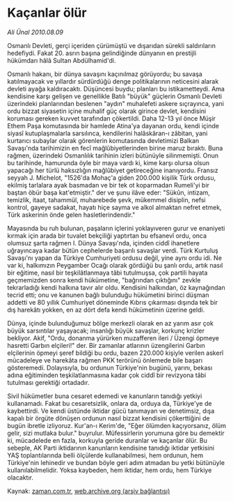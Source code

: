 # Kaçanlar ölür

*Ali Ünal 2010.08.09*

<td class="news-spot">
<p>Osmanlı Devleti, gerçi içeriden çürümüştü ve dışarıdan sürekli saldırıların hedefiydi. Fakat 20. asrın başına gelindiğinde dünyanın en prestijli hükümdarı hâlâ Sultan Abdülhamid'di.</p>
<p><p>Osmanlı hakanı, bir dünya savaşını kaçınılmaz görüyordu; bu savaşa katılmayacak ve yıllardır sürdürdüğü denge politikalarının neticesini alarak devleti ayağa kaldıracaktı. Düşüncesi buydu; planları bu istikametteydi. Ama kendisine karşı gelişen ve genellikle Batılı "büyük" güçlerin Osmanlı Devleti üzerindeki planlarından beslenen "aydın" muhalefeti askere sıçrayınca, yani ordu bizzat siyasetin içine muhalif güç olarak girince devlet, kendisini koruması gereken kuvvet tarafından çökertildi. Daha 12-13 yıl önce Müşir Ethem Paşa komutasında bir hamlede Atina'ya dayanan ordu, kendi içinde siyasî kutuplaşmalarla sarsılınca, kendilerini halâskâran-ı zâbitan, yani kurtarıcı subaylar olarak görenlerin komutasında devletimizi Balkan Savaşı'nda tarihimizin en fecî mağlûbiyetlerinden birine maruz bıraktı. Buna rağmen, üzerindeki Osmanlılık tarihinin izleri bütünüyle silinmemişti. Onun bu tarihinde, hamurunda öyle bir maya vardı ki, kime karşı olursa olsun yapacağı her türlü haksızlığın mağlûbiyet getireceğine inanıyordu. Fransız seyyah J. Michelot, "1526'da Mohaç'a giden 200.000 kişilik Türk ordusu, ekilmiş tarlalara ayak basmadan ve bir tek ot koparmadan Rumeli'yi bir baştan öbür başa kat'etmiştir." der ve şunu ilâve eder: "Sükûn, intizam, temizlik, itaat, tahammül, muharebede şevk, mükemmel disiplin, nefsi kontrol, gayeye sadakat, hayatı hiçe sayma ve alkol almaktan nefret etmek, Türk askerinin önde gelen hasletlerindendir."
<p>Mayasında bu ruh bulunan, paşaların içlerini yoklayıveren gurur ve enaniyeti kırmak için arada bir tuvalet bekçiliği yaptırtan bu efsanevî ordu, onca olumsuz şarta rağmen I. Dünya Savaşı'nda, içinden ciddî ihanetlere uğrayıncaya kadar bütün cephelerde başarılı savaşlar verdi. Türk Kurtuluş Savaşı'nı yapan da Türkiye Cumhuriyeti ordusu değil, yine aynı ordu idi. Ne var ki, halkımızın Peygamber Ocağı olarak gördüğü bu şanlı ordu, artık nasıl bir eğitime, nasıl bir teşkilâtlanmaya tâbi tutulmuşsa, çok partili hayata geçmemizden sonra kendi hükümetine, "bağrından çıktığını" zevkle tekrarladığı kendi halkına tavır alır oldu. Kendisini halkından, öz kaynağından tecrid etti; onu ve kanunen bağlı bulunduğu hükümetini birinci düşman addetti ve 80 yıllık Cumhuriyet döneminde Kıbrıs çıkarması dışında tek bir dış harekâtı yokken, en az dört defa kendi hükümetinin üzerine geldi.
<p>Dünya, içinde bulunduğumuz bölge merkezli olarak en az yarım asır çok büyük sarsıntılar yaşayacak; insanlığı büyük savaşlar, korkunç krizler bekliyor. Akif, "Ordu, donanma yürürken muzafferen ileri / Üzengi öpmeye hasretti Garbın elçileri!" der. Bir zamanlar atlarının üzengilerini Garbın elçilerinin öpmeyi şeref bildiği bu ordu, bazen 220.000 kişiyle verilen askerî mücadeleye ve harekâta rağmen PKK terörünü önlemede bile başarı gösteremedi. Dolayısıyla, bu ordunun Türkiye'nin bugünü, yarını, bekası adına eğitiminden teşkilatlanmasına kadar çok ciddî bir revizyona tâbi tutulması gerektiği ortadadır.
<p>Sivil hükümetler buna cesaret edemedi ve kanunların tanıdığı yetkiyi kullanamadı. Fakat bu cesaretsizlik, onlara da, orduya da, Türkiye'ye de kaybettirdi. Ve kendi üstünde iktidar gücü tanımayan ve denetimsiz, dışa kapalı bir örgüte dönüşen ordunun nasıl bizzat kendisini çökerttiğini de bugün ibretle izliyoruz. Kur'an-ı Kerim'de, "Eğer ölümden kaçıyorsanız, ölüm gelir, sizi mutlaka bulur." buyrulur. Müfessirlerin yorumuna göre bu demektir ki, mücadelede en fazla, korkuyla geride duranlar ve kaçanlar ölür. Bu sebeple, AK Parti iktidarının kanunların kendisine tanıdığı iktidar yetkisini YAŞ toplantılarında belli ölçülerde kullanabilmesi, hem ordunun, hem Türkiye'nin lehinedir ve bundan böyle geri adım atmadan bu yetki bütünüyle kullanılabilmelidir. Yoksa kaybeden, hem iktidar, hem ordu, hem Türkiye olacaktır. </p>
<a href="http://web.archive.org/web/20101130212103/mailto:ali.unal@zaman.com.tr">
</a></p></p></p></p></td>

Kaynak: [zaman.com.tr](http://zaman.com.tr/yazar.do?yazino=1013844), [web.archive.org (arşiv bağlantısı)](http://web.archive.org/web/20101130212103/http://zaman.com.tr/yazar.do?yazino=1013844)
